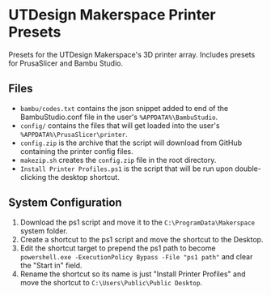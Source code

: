 # UTDesign Makerspace Printer Presets

Presets for the UTDesign Makerspace's 3D printer array. Includes presets for PrusaSlicer and Bambu Studio.

## Files

- `bambu/codes.txt` contains the json snippet added to end of the BambuStudio.conf file in the user's `%APPDATA%\BambuStudio`.
- `config/` contains the files that will get loaded into the user's `%APPDATA%\PrusaSlicer\printer`.
- `config.zip` is the archive that the script will download from GitHub containing the printer config files.
- `makezip.sh` creates the `config.zip` file in the root directory.
- `Install Printer Profiles.ps1` is the script that will be run upon double-clicking the desktop shortcut.

## System Configuration

1. Download the ps1 script and move it to the `C:\ProgramData\Makerspace` system folder.
2. Create a shortcut to the ps1 script and move the shortcut to the Desktop.
3. Edit the shortcut target to prepend the ps1 path to become `powershell.exe -ExecutionPolicy Bypass -File "ps1 path"` and clear the "Start in" field.
4. Rename the shortcut so its name is just "Install Printer Profiles" and move the shortcut to `C:\Users\Public\Public Desktop`.
